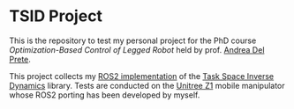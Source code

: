 # TSID Project

This is the repository to test my personal project for the PhD course *Optimization-Based Control of Legged Robot* held by prof. [Andrea Del Prete](https://github.com/andreadelprete).

This project collects my [ROS2 implementation](https://github.com/idra-lab/tsid_controller) of the [Task Space Inverse Dynamics](https://github.com/stack-of-tasks/tsid) library. Tests are conducted on the [Unitree Z1](https://github.com/idra-lab/z1_ros2) mobile manipulator whose ROS2 porting has been developed by myself.
